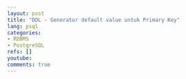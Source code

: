 ```yaml
---
layout: post
title: "DDL - Generator default value untuk Primary Key"
lang: psql
categories:
- RDBMS
- PostgreSQL
refs: []
youtube: 
comments: true
---
```


